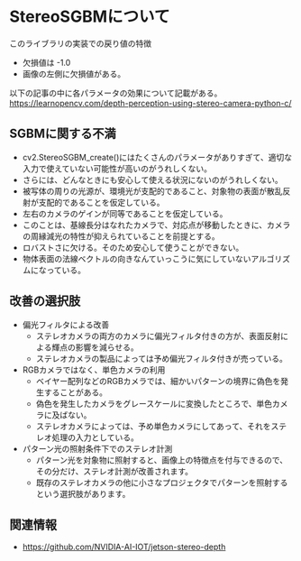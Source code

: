 # StereoSGBMについて
このライブラリの実装での戻り値の特徴
- 欠損値は -1.0
- 画像の左側に欠損値がある。


以下の記事の中に各パラメータの効果について記載がある。
https://learnopencv.com/depth-perception-using-stereo-camera-python-c/

## SGBMに関する不満
- cv2.StereoSGBM_create()にはたくさんのパラメータがありすぎて、適切な入力で使えていない可能性が高いのがうれしくない。
- さらには、どんなときにも安心して使える状況にないのがうれしくない。
- 被写体の周りの光源が、環境光が支配的であること、対象物の表面が散乱反射が支配的であることを仮定している。
- 左右のカメラのゲインが同等であることを仮定している。
- このことは、基線長分はなれたカメラで、対応点が移動したときに、カメラの周縁減光の特性が抑えられていることを前提とする。
- ロバストさに欠ける。そのため安心して使うことができない。
- 物体表面の法線ベクトルの向きなんていっこうに気にしていないアルゴリズムになっている。

## 改善の選択肢
- 偏光フィルタによる改善
  - ステレオカメラの両方のカメラに偏光フィルタ付きの方が、表面反射による輝点の影響を減らせる。
  - ステレオカメラの製品によっては予め偏光フィルタ付きが売っている。
- RGBカメラではなく、単色カメラの利用
  - ベイヤー配列などのRGBカメラでは、細かいパターンの境界に偽色を発生することがある。
  - 偽色を発生したカメラをグレースケールに変換したところで、単色カメラに及ばない。
  - ステレオカメラによっては、予め単色カメラにしてあって、それをステレオ処理の入力としている。
- パターン光の照射条件下でのステレオ計測
  - パターン光を対象物に照射すると、画像上の特徴点を付与できるので、その分だけ、ステレオ計測が改善されます。
  - 既存のステレオカメラの他に小さなプロジェクタでパターンを照射するという選択肢があります。



## 関連情報
- https://github.com/NVIDIA-AI-IOT/jetson-stereo-depth
